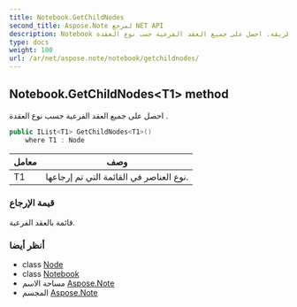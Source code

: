 ```yaml
---
title: Notebook.GetChildNodes
second_title: Aspose.Note لمرجع NET API
description: Notebook طريقة. احصل على جميع العقد الفرعية حسب نوع العقدة .
type: docs
weight: 100
url: /ar/net/aspose.note/notebook/getchildnodes/
---
```

## Notebook.GetChildNodes&lt;T1&gt; method

احصل على جميع العقد الفرعية حسب نوع العقدة .

```csharp
public IList<T1> GetChildNodes<T1>()
    where T1 : Node
```

| معامل | وصف |
| --- | --- |
| T1 | نوع العناصر في القائمة التي تم إرجاعها. |

### قيمة الإرجاع

قائمة بالعقد الفرعية.

### أنظر أيضا

* class [Node](../../node/)
* class [Notebook](../)
* مساحة الاسم [Aspose.Note](../../notebook/)
* المجسم [Aspose.Note](../../../)


